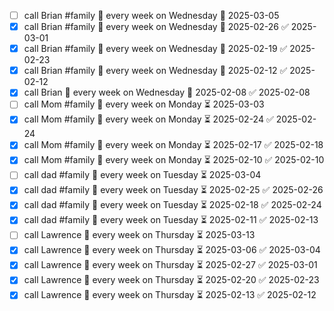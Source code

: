 - [ ] call Brian #family 🔁 every week on Wednesday 📅 2025-03-05
- [x] call Brian #family 🔁 every week on Wednesday 📅 2025-02-26 ✅ 2025-03-01
- [x] call Brian #family 🔁 every week on Wednesday 📅 2025-02-19 ✅ 2025-02-23
- [x] call Brian #family 🔁 every week on Wednesday 📅 2025-02-12 ✅ 2025-02-12
- [x] call Brian 🔁 every week on Wednesday 📅 2025-02-08 ✅ 2025-02-08
- [ ] call Mom #family 🔁 every week on Monday ⏳ 2025-03-03
- [x] call Mom #family 🔁 every week on Monday ⏳ 2025-02-24 ✅ 2025-02-24
- [x] call Mom #family 🔁 every week on Monday ⏳ 2025-02-17 ✅ 2025-02-18
- [x] call Mom #family 🔁 every week on Monday ⏳ 2025-02-10 ✅ 2025-02-10
- [ ] call dad #family 🔁 every week on Tuesday ⏳ 2025-03-04
- [x] call dad #family 🔁 every week on Tuesday ⏳ 2025-02-25 ✅ 2025-02-26
- [x] call dad #family 🔁 every week on Tuesday ⏳ 2025-02-18 ✅ 2025-02-24
- [x] call dad #family 🔁 every week on Tuesday ⏳ 2025-02-11 ✅ 2025-02-13
- [ ] call Lawrence 🔁 every week on Thursday ⏳ 2025-03-13
- [x] call Lawrence 🔁 every week on Thursday ⏳ 2025-03-06 ✅ 2025-03-04
- [x] call Lawrence 🔁 every week on Thursday ⏳ 2025-02-27 ✅ 2025-03-01
- [x] call Lawrence 🔁 every week on Thursday ⏳ 2025-02-20 ✅ 2025-02-23
- [x] call Lawrence 🔁 every week on Thursday ⏳ 2025-02-13 ✅ 2025-02-12